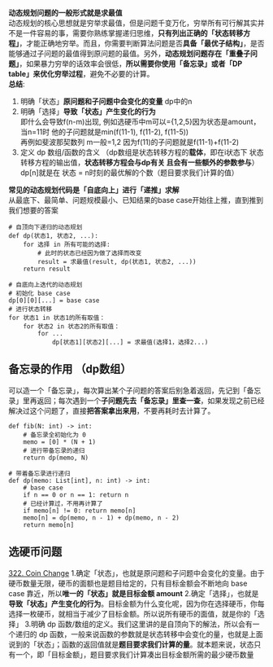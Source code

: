 **动态规划问题的一般形式就是求最值** <br>
动态规划的核心思想就是穷举求最值，但是问题千变万化，穷举所有可行解其实并不是一件容易的事，需要你熟练掌握递归思维，**只有列出正确的「状态转移方程」**，才能正确地穷举。而且，你需要判断算法问题是否**具备「最优子结构」**，是否能够通过子问题的最值得到原问题的最值。另外，**动态规划问题存在「重叠子问题」**，如果暴力穷举的话效率会很低，**所以需要你使用「备忘录」或者「DP table」来优化穷举过程**，避免不必要的计算。<br>
**总结**:
1. 明确「状态」**原问题和子问题中会变化的变量** dp中的n
2. 明确「选择」**导致「状态」产生变化的行为** <br> 即什么会导致f(n-m)出现, 例如选硬币中m可以={1,2,5}因为状态是amount，当n=11时 他的子问题就是min(f(11-1), f(11-2), f(11-5)) <br> 再例如斐波那契数列 m一般=1,2 因为f(11)的子问题就是f(11-1)+f(11-2)
3. 定义 dp 数组/函数的含义 （dp数组是状态转移方程的**载体**，即在i状态下 状态转移方程的输出值，**状态转移方程会与dp有关 且会有一些额外的参数参与**）
<br> dp[n]就是在 状态 = n时刻的最优解的个数（题目要求我们计算的值）

**常见的动态规划代码是「自底向上」进行「递推」求解** <br>
从最底下、最简单、问题规模最小、已知结果的base case开始往上推，直到推到我们想要的答案

```
# 自顶向下递归的动态规划
def dp(状态1, 状态2, ...):
    for 选择 in 所有可能的选择:
        # 此时的状态已经因为做了选择而改变
        result = 求最值(result, dp(状态1, 状态2, ...))
    return result

# 自底向上迭代的动态规划
# 初始化 base case
dp[0][0][...] = base case
# 进行状态转移
for 状态1 in 状态1的所有取值：
    for 状态2 in 状态2的所有取值：
        for ...
            dp[状态1][状态2][...] = 求最值(选择1，选择2...)
```

## 备忘录的作用 （dp数组）
可以造一个「备忘录」，每次算出某个子问题的答案后别急着返回，先记到「备忘录」里再返回；每次遇到一个**子问题先去「备忘录」里查一查**，如果发现之前已经解决过这个问题了，直接**把答案拿出来用**，不要再耗时去计算了。
```
def fib(N: int) -> int:
    # 备忘录全初始化为 0
    memo = [0] * (N + 1)
    # 进行带备忘录的递归
    return dp(memo, N)

# 带着备忘录进行递归
def dp(memo: List[int], n: int) -> int:
    # base case
    if n == 0 or n == 1: return n
    # 已经计算过，不用再计算了
    if memo[n] != 0: return memo[n]
    memo[n] = dp(memo, n - 1) + dp(memo, n - 2)
    return memo[n]
```

## 选硬币问题
[322. Coin Change](https://leetcode.com/problems/coin-change/description/)
1.确定「状态」，也就是原问题和子问题中会变化的变量。由于硬币数量无限，硬币的面额也是题目给定的，只有目标金额会不断地向 base case 靠近，所以**唯一的「状态」就是目标金额 amount**
2.确定「选择」，也就是**导致「状态」产生变化的行为**。目标金额为什么变化呢，因为你在选择硬币，你每选择一枚硬币，就相当于减少了目标金额。所以说所有硬币的面值，就是你的「选择」
3.明确 dp 函数/数组的定义。我们这里讲的是自顶向下的解法，所以会有一个递归的 dp 函数，一般来说函数的参数就是状态转移中会变化的量，也就是上面说到的「状态」；函数的返回值就是**题目要求我们计算的量**。就本题来说，状态只有一个，即「目标金额」，题目要求我们计算凑出目标金额所需的最少硬币数量
